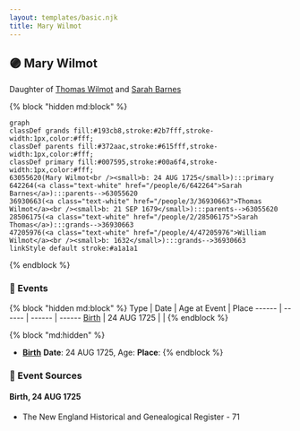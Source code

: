 ```yaml
---
layout: templates/basic.njk
title: Mary Wilmot
---
```

## 🟣 Mary Wilmot

Daughter of [Thomas Wilmot](/people/3/36930663) and [Sarah Barnes](/people/6/642264)

{% block "hidden md:block" %}
```mermaid
graph
classDef grands fill:#193cb8,stroke:#2b7fff,stroke-width:1px,color:#fff;
classDef parents fill:#372aac,stroke:#615fff,stroke-width:1px,color:#fff;
classDef primary fill:#007595,stroke:#00a6f4,stroke-width:1px,color:#fff;
63055620(Mary Wilmot<br /><small>b: 24 AUG 1725</small>):::primary
642264(<a class="text-white" href="/people/6/642264">Sarah Barnes</a>):::parents-->63055620
36930663(<a class="text-white" href="/people/3/36930663">Thomas Wilmot</a><br /><small>b: 21 SEP 1679</small>):::parents-->63055620
28506175(<a class="text-white" href="/people/2/28506175">Sarah Thomas</a>):::grands-->36930663
47205976(<a class="text-white" href="/people/4/47205976">William Wilmot</a><br /><small>b: 1632</small>):::grands-->36930663
linkStyle default stroke:#a1a1a1
```
{% endblock %}

### 📆 Events

{% block "hidden md:block" %}
Type | Date | Age at Event | Place
------ | ------ | ------ | ------
[Birth](#event-event-2) | 24 AUG 1725 |  |
{% endblock %}

{% block "md:hidden" %}
- **[Birth](#event-event-2)**
**Date**: 24 AUG 1725, Age:
**Place**:
{% endblock %}

### 📰 Event Sources

#### <a id="event-event-2"></a> Birth, 24 AUG 1725
* The New England Historical and Genealogical Register  - 71